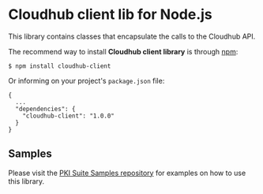 Cloudhub client lib for Node.js
===============================
This library contains classes that encapsulate the calls to the Cloudhub API.

The recommend way to install **Cloudhub client library** is through [npm](https://www.npmjs.com/):

    $ npm install cloudhub-client

Or informing on your project's `package.json` file:

    {
      ...
      "dependencies": {
        "cloudhub-client": "1.0.0"
      }
    }

Samples
-------

Please visit the [PKI Suite Samples repository](https://github.com/LacunaSoftware/PkiSuiteSamples/tree/master/nodejs)
for examples on how to use this library.
